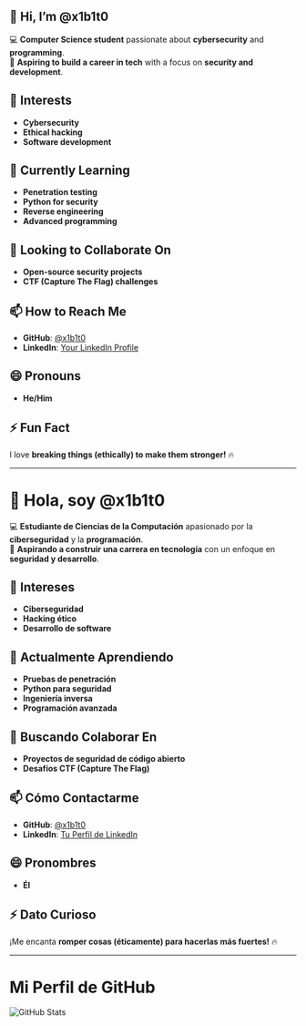 ## 👋 Hi, I’m @x1b1t0  

💻 **Computer Science student** passionate about **cybersecurity** and **programming**.  
🎯 **Aspiring to build a career in tech** with a focus on **security and development**.  

## 👀 Interests  
- **Cybersecurity**  
- **Ethical hacking**  
- **Software development**  

## 🌱 Currently Learning  
- **Penetration testing**  
- **Python for security**  
- **Reverse engineering**
- **Advanced programming**

## 💞️ Looking to Collaborate On  
- **Open-source security projects**  
- **CTF (Capture The Flag) challenges**  

## 📫 How to Reach Me  
- **GitHub**: [@x1b1t0](https://github.com/x1b1t0)
- **LinkedIn**: [Your LinkedIn Profile]([https://www.linkedin.com/in/yourprofile](https://www.linkedin.com/in/ivan-vivar-tirado-354445335/))

## 😄 Pronouns  
- **He/Him** 

## ⚡ Fun Fact  
I love **breaking things (ethically) to make them stronger!** 🔥  

---

# 👋 Hola, soy @x1b1t0  

💻 **Estudiante de Ciencias de la Computación** apasionado por la **ciberseguridad** y la **programación**.  
🎯 **Aspirando a construir una carrera en tecnología** con un enfoque en **seguridad y desarrollo**.  

## 👀 Intereses  
- **Ciberseguridad**  
- **Hacking ético**  
- **Desarrollo de software**  

## 🌱 Actualmente Aprendiendo  
- **Pruebas de penetración**  
- **Python para seguridad**  
- **Ingeniería inversa**
- **Programación avanzada**

## 💞️ Buscando Colaborar En  
- **Proyectos de seguridad de código abierto**  
- **Desafíos CTF (Capture The Flag)**  

## 📫 Cómo Contactarme  
- **GitHub**: [@x1b1t0](https://github.com/x1b1t0)
- **LinkedIn**: [Tu Perfil de LinkedIn]([https://www.linkedin.com/in/yourprofile](https://www.linkedin.com/in/ivan-vivar-tirado-354445335/))

## 😄 Pronombres  
- **Él** 

## ⚡ Dato Curioso  
¡Me encanta **romper cosas (éticamente) para hacerlas más fuertes!** 🔥  

---

# Mi Perfil de GitHub

![GitHub Stats](https://github-readme-stats.vercel.app/api/top-langs/?username=x1b1t0&theme=tokyonight&layout=compact&langs_count=20&include_all_commits=true)

<!---
x1b1t0/x1b1t0 is a ✨ special ✨ repository because its `README.md` (this file) appears on your GitHub profile.
You can click the Preview link to take a look at your changes.
--->
